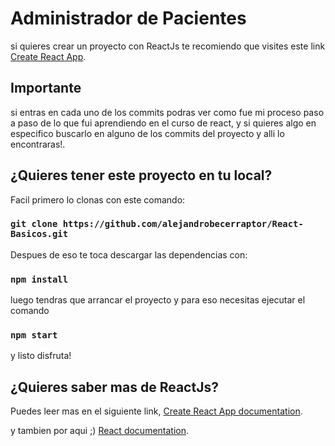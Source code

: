 # Administrador de Pacientes

si quieres crear un proyecto con ReactJs te recomiendo que visites este link [Create React App](https://github.com/facebook/create-react-app).

## Importante

si entras en cada uno de los commits podras ver como fue mi proceso paso a paso de lo que fui aprendiendo en el curso de react, y si quieres algo en especifico buscarlo en alguno de los commits
del proyecto y alli lo encontraras!.

## ¿Quieres tener este proyecto en tu local?

Facil primero lo clonas con este comando:

### `git clone https://github.com/alejandrobecerraptor/React-Basicos.git`

Despues de eso te toca descargar las dependencias con:

### `npm install`

luego tendras que arrancar el proyecto y para eso necesitas ejecutar el comando

### `npm start`

y listo disfruta!

## ¿Quieres saber mas de ReactJs?

Puedes leer mas en el siguiente link, [Create React App documentation](https://facebook.github.io/create-react-app/docs/getting-started).

y tambien por aqui ;) [React documentation](https://reactjs.org/).
